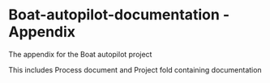 # Boat-autopilot-documentation - Appendix
The appendix for the Boat autopilot project

This includes Process document and Project fold containing documentation